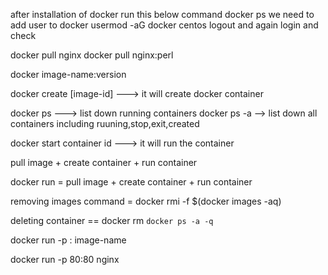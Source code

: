 after installation of docker run this below command
docker ps 
we need to add user to docker 
usermod -aG docker centos 
logout and again login and check 


docker pull nginx
docker pull nginx:perl 

docker image-name:version

docker create [image-id] ---> it will create docker container 

docker ps ---> list down running containers
docker ps -a --> list down all containers including ruuning,stop,exit,created

docker start container id ---> it will run the container 

pull image + create container + run container

docker run = pull image + create container + run container 

removing images command = docker rmi -f $(docker images -aq)

deleting container == docker rm `docker ps -a -q`

docker run -p <host-port>:<container-port> image-name

docker run -p 80:80 nginx